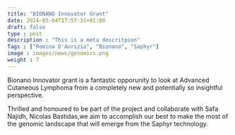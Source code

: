 ```yaml
---
title: "BIONANO Innovator Grant"
date: 2024-03-04T17:57:31+01:00
draft: false
type : post
description : "This is a meta descritpion"
Tags : ["Romina D'Aurizio", "Bionano", "Saphyr"] 
image : images/news/genomics.png
weight : 7 
---
```


Bionano Innovator grant is a fantastic opporunity to look at Advanced Cutaneous Lymphoma from a completely new and potentially so insightful perspective.

Thrilled and honoured to be part of the project and collaborate with Safa Najidh, Nicolas Bastidas,we aim to accomplish our best to make the most of the genomic landscape that will emerge from the Saphyr technology.

